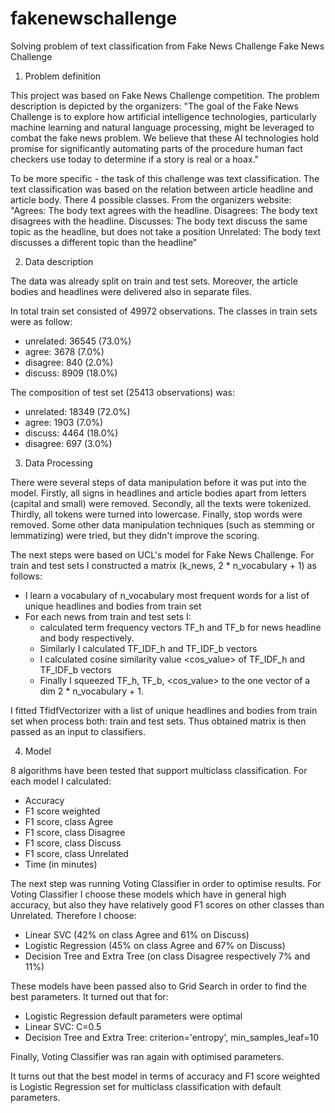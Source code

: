 # fakenewschallenge
Solving problem of text classification from Fake News Challenge
Fake News Challenge

1. Problem definition

This project was based on Fake News Challenge competition. The problem description is depicted by the organizers:
"The goal of the Fake News Challenge is to explore how artificial intelligence technologies, particularly machine learning and natural language processing, might be leveraged to combat the fake news problem. We believe that these AI technologies hold promise for significantly automating parts of the procedure human fact checkers use today to determine if a story is real or a hoax."

To be more specific - the task of this challenge was text classification. The text classification was based on the relation between article headline and article body. There 4 possible classes. From the organizers website:
"Agrees: The body text agrees with the headline.
Disagrees: The body text disagrees with the headline.
Discusses: The body text discuss the same topic as the headline, but does not take a position
Unrelated: The body text discusses a different topic than the headline"

2. Data description

The data was already split on train and test sets. Moreover, the article bodies and headlines were delivered also in separate files.

In total train set consisted of 49972 observations. The classes in train sets were as follow:
- unrelated: 36545 (73.0%)
- agree: 3678 (7.0%)
- disagree: 840 (2.0%)
- discuss: 8909 (18.0%)

The composition of test set (25413 observations) was:
- unrelated: 18349 (72.0%)
- agree: 1903 (7.0%)
- discuss: 4464 (18.0%)
- disagree: 697 (3.0%)

3. Data Processing

There were several steps of data manipulation before it was put into the model.
Firstly, all signs in headlines and article bodies apart from letters (capital and small) were removed. Secondly, all the texts were tokenized. Thirdly, all tokens were turned into lowercase. Finally, stop words were removed. Some other data manipulation techniques (such as stemming or lemmatizing) were tried, but they didn't improve the scoring.

The next steps were based on UCL's model for Fake News Challenge. For train and test sets I constructed a matrix (k_news, 2 * n_vocabulary + 1) as follows:
- I learn a vocabulary of n_vocabulary most frequent words for a list of unique headlines and bodies from train set
- For each news from train and test sets I:
   * calculated term frequency vectors TF_h and TF_b for news headline and body respectively. 
   * Similarly I calculated TF_IDF_h and TF_IDF_b vectors
   * I calculated cosine similarity value <cos_value> of TF_IDF_h and TF_IDF_b vectors
   * Finally I squeezed TF_h, TF_b, <cos_value> to the one vector of a dim 2 * n_vocabulary + 1.

I fitted TfidfVectorizer with a list of unique headlines and bodies from train set when process both: train and test sets.
Thus obtained matrix is then passed as an input to classifiers.

4. Model

8 algorithms have been tested that support multiclass classification. For each model I calculated:

- Accuracy
- F1 score weighted
- F1 score, class Agree
- F1 score, class Disagree
- F1 score, class Discuss
- F1 score, class Unrelated
- Time (in minutes)

The next step was running Voting Classifier in order to optimise results. For Voting Classifier I choose these models which have in general high accuracy, but also they have relatively good F1 scores on other classes than Unrelated. Therefore I choose:
- Linear SVC (42% on class Agree and 61% on Discuss)
- Logistic Regression (45% on class Agree and 67% on Discuss)
- Decision Tree and Extra Tree (on class Disagree respectively 7% and 11%)

These models have been passed also to Grid Search in order to find the best parameters.
It turned out that for:
- Logistic Regression default parameters were optimal
- Linear SVC: C=0.5
- Decision Tree and Extra Tree: criterion='entropy', min_samples_leaf=10

Finally, Voting Classifier was ran again with optimised parameters.

It turns out that the best model in terms of accuracy and F1 score weighted is Logistic Regression set for multiclass classification with default parameters.
